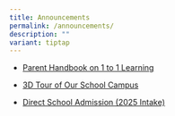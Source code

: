 ```yaml
---
title: Announcements
permalink: /announcements/
description: ""
variant: tiptap
---
```

<ul>
<li>
<p><a href="/files/1-to-1-Learning.pdf" rel="noopener noreferrer nofollow" target="_blank">Parent Handbook on 1 to 1 Learning</a>
</p>
</li>
<li>
<p><a href="https://captur3d.io/view/bedok-green-secondary-school/360-bedok-north-ave-3-singapore-469722" rel="noopener noreferrer nofollow" target="_blank">3D Tour of Our School Campus</a>
</p>
</li>
<li>
<p><a href="https://go.gov.sg/bgssdsatalentareas" rel="noopener noreferrer nofollow" target="_blank">Direct School Admission (2025 Intake)</a>
</p>
</li>
</ul>
<p></p>